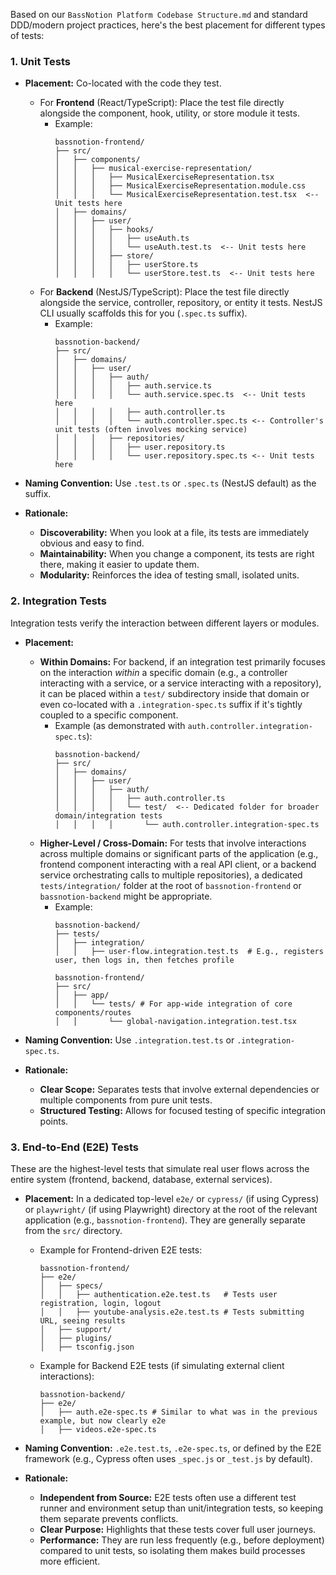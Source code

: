 Based on our `BassNotion Platform Codebase Structure.md` and standard DDD/modern project practices, here's the best placement for different types of tests:

### 1\. Unit Tests

- **Placement:** Co-located with the code they test.

  - For **Frontend** (React/TypeScript): Place the test file directly alongside the component, hook, utility, or store module it tests.
    - Example:
      ```
      bassnotion-frontend/
      ├── src/
      │   ├── components/
      │   │   ├── musical-exercise-representation/
      │   │   │   ├── MusicalExerciseRepresentation.tsx
      │   │   │   ├── MusicalExerciseRepresentation.module.css
      │   │   │   └── MusicalExerciseRepresentation.test.tsx  <-- Unit tests here
      │   ├── domains/
      │   │   ├── user/
      │   │   │   ├── hooks/
      │   │   │   │   ├── useAuth.ts
      │   │   │   │   └── useAuth.test.ts  <-- Unit tests here
      │   │   │   ├── store/
      │   │   │   │   ├── userStore.ts
      │   │   │   │   └── userStore.test.ts  <-- Unit tests here
      ```
  - For **Backend** (NestJS/TypeScript): Place the test file directly alongside the service, controller, repository, or entity it tests. NestJS CLI usually scaffolds this for you (`.spec.ts` suffix).
    - Example:
      ```
      bassnotion-backend/
      ├── src/
      │   ├── domains/
      │   │   ├── user/
      │   │   │   ├── auth/
      │   │   │   │   ├── auth.service.ts
      │   │   │   │   └── auth.service.spec.ts  <-- Unit tests here
      │   │   │   │   ├── auth.controller.ts
      │   │   │   │   └── auth.controller.spec.ts <-- Controller's unit tests (often involves mocking service)
      │   │   │   ├── repositories/
      │   │   │   │   ├── user.repository.ts
      │   │   │   │   └── user.repository.spec.ts <-- Unit tests here
      ```

- **Naming Convention:** Use `.test.ts` or `.spec.ts` (NestJS default) as the suffix.

- **Rationale:**

  - **Discoverability:** When you look at a file, its tests are immediately obvious and easy to find.
  - **Maintainability:** When you change a component, its tests are right there, making it easier to update them.
  - **Modularity:** Reinforces the idea of testing small, isolated units.

### 2\. Integration Tests

Integration tests verify the interaction between different layers or modules.

- **Placement:**

  - **Within Domains:** For backend, if an integration test primarily focuses on the interaction _within_ a specific domain (e.g., a controller interacting with a service, or a service interacting with a repository), it can be placed within a `test/` subdirectory inside that domain or even co-located with a `.integration-spec.ts` suffix if it's tightly coupled to a specific component.
    - Example (as demonstrated with `auth.controller.integration-spec.ts`):
      ```
      bassnotion-backend/
      ├── src/
      │   ├── domains/
      │   │   ├── user/
      │   │   │   ├── auth/
      │   │   │   │   ├── auth.controller.ts
      │   │   │   │   └── test/  <-- Dedicated folder for broader domain/integration tests
      │   │   │   │       └── auth.controller.integration-spec.ts
      ```
  - **Higher-Level / Cross-Domain:** For tests that involve interactions across multiple domains or significant parts of the application (e.g., frontend component interacting with a real API client, or a backend service orchestrating calls to multiple repositories), a dedicated `tests/integration/` folder at the root of `bassnotion-frontend` or `bassnotion-backend` might be appropriate.
    - Example:
      ```
      bassnotion-backend/
      ├── tests/
      │   ├── integration/
      │   │   ├── user-flow.integration.test.ts  # E.g., registers user, then logs in, then fetches profile
      ```
      ```
      bassnotion-frontend/
      ├── src/
      │   ├── app/
      │   │   └── tests/ # For app-wide integration of core components/routes
      │   │       └── global-navigation.integration.test.tsx
      ```

- **Naming Convention:** Use `.integration.test.ts` or `.integration-spec.ts`.

- **Rationale:**

  - **Clear Scope:** Separates tests that involve external dependencies or multiple components from pure unit tests.
  - **Structured Testing:** Allows for focused testing of specific integration points.

### 3\. End-to-End (E2E) Tests

These are the highest-level tests that simulate real user flows across the entire system (frontend, backend, database, external services).

- **Placement:** In a dedicated top-level `e2e/` or `cypress/` (if using Cypress) or `playwright/` (if using Playwright) directory at the root of the relevant application (e.g., `bassnotion-frontend`). They are generally separate from the `src/` directory.

  - Example for Frontend-driven E2E tests:
    ```
    bassnotion-frontend/
    ├── e2e/
    │   ├── specs/
    │   │   ├── authentication.e2e.test.ts   # Tests user registration, login, logout
    │   │   ├── youtube-analysis.e2e.test.ts # Tests submitting URL, seeing results
    │   ├── support/
    │   ├── plugins/
    │   ├── tsconfig.json
    ```
  - Example for Backend E2E tests (if simulating external client interactions):
    ```
    bassnotion-backend/
    ├── e2e/
    │   ├── auth.e2e-spec.ts # Similar to what was in the previous example, but now clearly e2e
    │   ├── videos.e2e-spec.ts
    ```

- **Naming Convention:** `.e2e.test.ts`, `.e2e-spec.ts`, or defined by the E2E framework (e.g., Cypress often uses `_spec.js` or `_test.js` by default).

- **Rationale:**

  - **Independent from Source:** E2E tests often use a different test runner and environment setup than unit/integration tests, so keeping them separate prevents conflicts.
  - **Clear Purpose:** Highlights that these tests cover full user journeys.
  - **Performance:** They are run less frequently (e.g., before deployment) compared to unit tests, so isolating them makes build processes more efficient.
